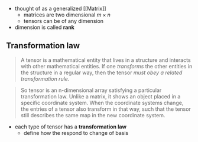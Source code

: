 - thought of as a generalized [[Matrix]]
	- matrices are two dimensional $m \times n$
	- tensors can be of any dimension
- dimension is called **rank**

## Transformation law

> A tensor is a mathematical entity that lives in a structure and interacts with other mathematical entities. If one _transforms_ the other entities in the structure in a regular way, then the tensor _must obey a related transformation rule_.

> So tensor is an n-dimensional array satisfying a particular transformation law. Unlike a matrix, it shows an object placed in a specific coordinate system. When the coordinate systems change, the entries of a tensor also transform in that way, such that the tensor still describes the same map in the new coordinate system.


- each type of tensor has a **transformation law**
	- define how the respond to change of basis